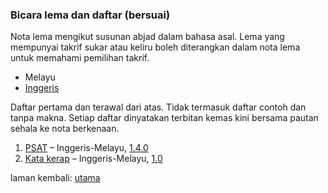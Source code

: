 ---
---

### Bicara lema dan daftar (bersuai)

Nota lema mengikut susunan abjad dalam bahasa asal. Lema
yang mempunyai takrif sukar atau keliru boleh diterangkan
dalam nota lema untuk memahami pemilihan takrif.

- Melayu
- [Inggeris](lema/inggeris.md)

Daftar pertama dan terawal dari atas. Tidak termasuk daftar
contoh dan tanpa makna. Setiap daftar dinyatakan terbitan
kemas kini bersama pautan sehala ke nota berkenaan.

1. [PSAT](ura/psat.md)
&ndash; Inggeris-Melayu, [1.4.0](tag/1.4.0.md)
2. [Kata kerap](ura/katakerap.md)
&ndash; Inggeris-Melayu, [1.0](tag/1.0.md)

laman kembali: [utama][0]

  [0]: index.md
